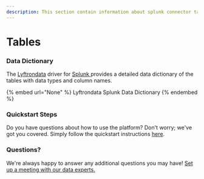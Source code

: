 ```yaml
---
description: This section contain information about splunk connector tables information
---
```


# Tables

### Data Dictionary

The [Lyftrondata](https://www.lyftrondata.com/) driver for [Splunk](None/)[ ](https://www.lyftrondata.com/integration/splunk/)provides a detailed data dictionary of the tables with data types and column names.

{% embed url="None" %}
Lyftrondata Splunk Data Dictionary
{% endembed %}

### Quickstart Steps

Do you have questions about how to use the platform? Don't worry; we've got you covered. Simply follow the quickstart instructions [here](../README.md).

### Questions? <a href="#questions" id="questions"></a>

We're always happy to answer any additional questions you may have! [Set up a meeting with our data experts.](https://www.lyftrondata.com/book-a-meeting/)

